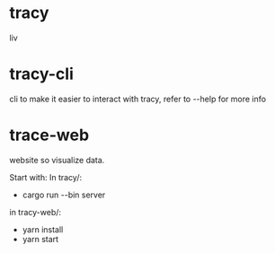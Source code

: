 # tracy

liv

# tracy-cli

cli to make it easier to interact with tracy, refer to --help for more info

# trace-web

website so visualize data.

Start with:
In tracy/:

- cargo run --bin server

in tracy-web/:

- yarn install
- yarn start
